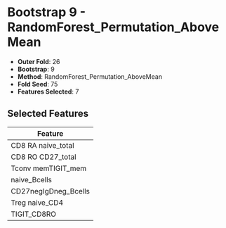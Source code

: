 # Bootstrap 9 - RandomForest_Permutation_AboveMean

- **Outer Fold**: 26
- **Bootstrap**: 9
- **Method**: RandomForest_Permutation_AboveMean
- **Fold Seed**: 75
- **Features Selected**: 7

## Selected Features

| Feature |
|---------|
| CD8 RA naive_total |
| CD8 RO CD27_total |
| Tconv memTIGIT_mem |
| naive_Bcells |
| CD27negIgDneg_Bcells |
| Treg naive_CD4 |
| TIGIT_CD8RO |
